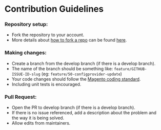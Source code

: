 # Contribution Guidelines

### Repository setup:
- Fork the repository to your account.
- More details about [how to fork a repo](https://docs.github.com/en/github/getting-started-with-github/fork-a-repo) can be found [here](https://docs.github.com/en/github/getting-started-with-github/fork-a-repo).

### Making changes:
- Create a branch from the develop branch (if there is a develop branch).
- The name of the branch should be something like: `feature/GITHUB-ISSUE-ID-slug` (eg: `feature/50-configprovider-update`)
- Your code changes should follow the [Magento coding standard](https://github.com/magento/magento-coding-standard).
- Including unit tests is encouraged.

### Pull Request:
- Open the PR to develop branch (if there is a develop branch).
- If there is no issue referenced, add a description about the problem and the way it is being solved.
- Allow edits from maintainers.
